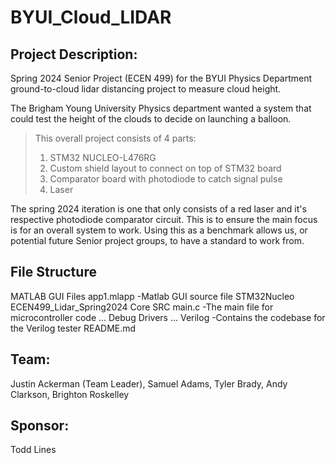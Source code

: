 # BYUI_Cloud_LIDAR

## Project Description:
Spring 2024 Senior Project (ECEN 499) for the BYUI Physics Department ground-to-cloud lidar distancing project to measure cloud height.

The Brigham Young University Physics department wanted a system that could test the height of the clouds to decide on launching a balloon.

> This overall project consists of 4 parts:
> 1. STM32 NUCLEO-L476RG
> 2. Custom shield layout to connect on top of STM32 board
> 3. Comparator board with photodiode to catch signal pulse
> 4. Laser

The spring 2024 iteration is one that only consists of a red laser and it's respective photodiode comparator circuit. This is to ensure the main focus is for an overall system to work. Using this as a benchmark allows us, or potential future Senior project groups, to have a standard to work from.

## File Structure
MATLAB GUI Files
    app1.mlapp            -Matlab GUI source file
STM32Nucleo
    ECEN499_Lidar_Spring2024
        Core
            SRC
                main.c    -The main file for microcontroller code
                ...
        Debug
        Drivers
        ...
Verilog                   -Contains the codebase for the Verilog tester
README.md

## Team:
  Justin Ackerman (Team Leader), Samuel Adams, Tyler Brady, Andy Clarkson, Brighton Roskelley


## Sponsor:
Todd Lines